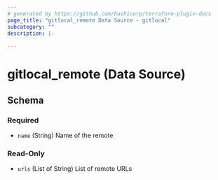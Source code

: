 ```yaml
---
# generated by https://github.com/hashicorp/terraform-plugin-docs
page_title: "gitlocal_remote Data Source - gitlocal"
subcategory: ""
description: |-
  
---
```


# gitlocal_remote (Data Source)





<!-- schema generated by tfplugindocs -->
## Schema

### Required

- `name` (String) Name of the remote

### Read-Only

- `urls` (List of String) List of remote URLs
